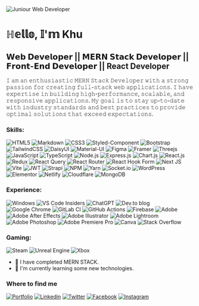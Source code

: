 ![Juniour Web Developer](https://res.cloudinary.com/dou96vwyp/image/upload/v1699732606/Linkedin_Cover_fig8ui.png)

 # ℍ𝕖𝕝𝕝𝕠, 𝕀'𝕞 Khu
## 𝗪𝗲𝗯 𝗗𝗲𝘃𝗲𝗹𝗼𝗽𝗲𝗿 || 𝗠𝗘𝗥𝗡 𝗦𝘁𝗮𝗰𝗸 𝗗𝗲𝘃𝗲𝗹𝗼𝗽𝗲𝗿 || 𝗙𝗿𝗼𝗻𝘁-𝗘𝗻𝗱 𝗗𝗲𝘃𝗲𝗹𝗼𝗽𝗲𝗿 || React Developer


𝙸 𝚊𝚖 𝚊𝚗 𝚎𝚗𝚝𝚑𝚞𝚜𝚒𝚊𝚜𝚝𝚒𝚌 𝙼𝙴𝚁𝙽 𝚂𝚝𝚊𝚌𝚔 𝙳𝚎𝚟𝚎𝚕𝚘𝚙𝚎𝚛 𝚠𝚒𝚝𝚑 𝚊 𝚜𝚝𝚛𝚘𝚗𝚐 𝚙𝚊𝚜𝚜𝚒𝚘𝚗 𝚏𝚘𝚛 𝚌𝚛𝚎𝚊𝚝𝚒𝚗𝚐 𝚏𝚞𝚕𝚕-𝚜𝚝𝚊𝚌𝚔 𝚠𝚎𝚋 𝚊𝚙𝚙𝚕𝚒𝚌𝚊𝚝𝚒𝚘𝚗𝚜. 𝙸 𝚑𝚊𝚟𝚎 𝚎𝚡𝚙𝚎𝚛𝚝𝚒𝚜𝚎 𝚒𝚗 𝚋𝚞𝚒𝚕𝚍𝚒𝚗𝚐 𝚑𝚒𝚐𝚑-𝚙𝚎𝚛𝚏𝚘𝚛𝚖𝚊𝚗𝚌𝚎, 𝚜𝚌𝚊𝚕𝚊𝚋𝚕𝚎, 𝚊𝚗𝚍 𝚛𝚎𝚜𝚙𝚘𝚗𝚜𝚒𝚟𝚎 𝚊𝚙𝚙𝚕𝚒𝚌𝚊𝚝𝚒𝚘𝚗𝚜. 𝙼𝚢 𝚐𝚘𝚊𝚕 𝚒𝚜 𝚝𝚘 𝚜𝚝𝚊𝚢 𝚞𝚙-𝚝𝚘-𝚍𝚊𝚝𝚎 𝚠𝚒𝚝𝚑 𝚒𝚗𝚍𝚞𝚜𝚝𝚛𝚢 𝚜𝚝𝚊𝚗𝚍𝚊𝚛𝚍𝚜 𝚊𝚗𝚍 𝚋𝚎𝚜𝚝 𝚙𝚛𝚊𝚌𝚝𝚒𝚌𝚎𝚜 𝚝𝚘 𝚙𝚛𝚘𝚟𝚒𝚍𝚎 𝚘𝚙𝚝𝚒𝚖𝚊𝚕 𝚜𝚘𝚕𝚞𝚝𝚒𝚘𝚗𝚜 𝚝𝚑𝚊𝚝 𝚎𝚡𝚌𝚎𝚎𝚍 𝚎𝚡𝚙𝚎𝚌𝚝𝚊𝚝𝚒𝚘𝚗𝚜.

### Skills:
![HTML5](https://img.shields.io/badge/HTML5-E34F26?style=for-the-badge&logo=html5&logoColor=white)
![Markdown](https://img.shields.io/badge/Markdown-000000?style=for-the-badge&logo=markdown&logoColor=white)
![CSS3](https://img.shields.io/badge/CSS3-1572B6?style=for-the-badge&logo=css3&logoColor=white)
![Styled-Component](https://img.shields.io/badge/styled--components-DB7093?style=for-the-badge&logo=styled-components&logoColor=white)
![Bootstrap](https://img.shields.io/badge/Bootstrap-563D7C?style=for-the-badge&logo=bootstrap&logoColor=white)
![TailwindCSS](https://img.shields.io/badge/Tailwind_CSS-38B2AC?style=for-the-badge&logo=tailwind-css&logoColor=white)
![DaisyUI](https://img.shields.io/badge/daisyui-5A0EF8?style=for-the-badge&logo=daisyui&logoColor=white)
![Material-UI](https://img.shields.io/badge/Material--UI-0081CB?style=for-the-badge&logo=material-ui&logoColor=white)
![Figma](https://img.shields.io/badge/figma-%23F24E1E.svg?style=for-the-badge&logo=figma&logoColor=white)
![Framer](https://img.shields.io/badge/Framer-black?style=for-the-badge&logo=framer&logoColor=blue)
![Threejs](https://img.shields.io/badge/threejs-black?style=for-the-badge&logo=three.js&logoColor=white)
![JavaScript](https://img.shields.io/badge/JavaScript-F7DF1E?style=for-the-badge&logo=javascript&logoColor=black)
![TypeScript](https://img.shields.io/badge/TypeScript-007ACC?style=for-the-badge&logo=typescript&logoColor=white)
![Node.js](https://img.shields.io/badge/Node.js-43853D?style=for-the-badge&logo=node.js&logoColor=white)
![Express.js](https://img.shields.io/badge/Express.js-404D59?style=for-the-badge)
![Chart.js](https://img.shields.io/badge/chart.js-F5788D.svg?style=for-the-badge&logo=chart.js&logoColor=white)
![React.js](https://img.shields.io/badge/React-20232A?style=for-the-badge&logo=react&logoColor=61DAFB)
![Redux](	https://img.shields.io/badge/Redux-593D88?style=for-the-badge&logo=redux&logoColor=white)
![React Query](https://img.shields.io/badge/-React%20Query-FF4154?style=for-the-badge&logo=react%20query&logoColor=white)
![React Router](https://img.shields.io/badge/React_Router-CA4245?style=for-the-badge&logo=react-router&logoColor=white)
![React Hook Form](https://img.shields.io/badge/React%20Hook%20Form-%23EC5990.svg?style=for-the-badge&logo=reacthookform&logoColor=white)
![Next JS](https://img.shields.io/badge/Next-black?style=for-the-badge&logo=next.js&logoColor=white)
![Vite](https://img.shields.io/badge/vite-%23646CFF.svg?style=for-the-badge&logo=vite&logoColor=white)
![JWT](https://img.shields.io/badge/JWT-black?style=for-the-badge&logo=JSON%20web%20tokens)
![Strapi](https://img.shields.io/badge/strapi-%232E7EEA.svg?style=for-the-badge&logo=strapi&logoColor=white)
![NPM](https://img.shields.io/badge/NPM-%23CB3837.svg?style=for-the-badge&logo=npm&logoColor=white)
![Yarn](https://img.shields.io/badge/yarn-%232C8EBB.svg?style=for-the-badge&logo=yarn&logoColor=white)
![Socket.io](https://img.shields.io/badge/Socket.io-black?style=for-the-badge&logo=socket.io&badgeColor=010101)
![WordPress](https://img.shields.io/badge/Wordpress-21759B?style=for-the-badge&logo=wordpress&logoColor=white)
![Elementor](https://img.shields.io/badge/Elementor-9146FF?style=flat-square&logo=elementor&logoColor=white)
![Netlify](https://img.shields.io/badge/netlify-%23000000.svg?style=for-the-badge&logo=netlify&logoColor=#00C7B7)
![Cloudflare](https://img.shields.io/badge/Cloudflare-F38020?style=for-the-badge&logo=Cloudflare&logoColor=white)
![MongoDB](https://img.shields.io/badge/MongoDB-4EA94B?style=for-the-badge&logo=mongodb&logoColor=white)


### Experience:
![Windows](https://img.shields.io/badge/Windows-0078D6?style=for-the-badge&logo=windows&logoColor=white)
![VS Code Insiders](https://img.shields.io/badge/VS%20Code%20Insiders-35b393.svg?style=for-the-badge&logo=visual-studio-code&logoColor=white)
![ChatGPT](https://img.shields.io/badge/chatGPT-74aa9c?style=for-the-badge&logo=openai&logoColor=white)
![Dev.to blog](https://img.shields.io/badge/dev.to-0A0A0A?style=for-the-badge&logo=dev.to&logoColor=white)
![Google Chrome](https://img.shields.io/badge/Google%20Chrome-4285F4?style=for-the-badge&logo=GoogleChrome&logoColor=white)
![GitLab CI](https://img.shields.io/badge/gitlab%20ci-%23181717.svg?style=for-the-badge&logo=gitlab&logoColor=white)
![GitHub Actions](https://img.shields.io/badge/github%20actions-%232671E5.svg?style=for-the-badge&logo=githubactions&logoColor=white)
![Firebase](https://img.shields.io/badge/Firebase-039BE5?style=for-the-badge&logo=Firebase&logoColor=white)
![Adobe](https://img.shields.io/badge/adobe-%23FF0000.svg?style=for-the-badge&logo=adobe&logoColor=white)
![Adobe After Effects](https://img.shields.io/badge/Adobe%20After%20Effects-9999FF.svg?style=for-the-badge&logo=Adobe%20After%20Effects&logoColor=white)
![Adobe Illustrator](https://img.shields.io/badge/adobe%20illustrator-%23FF9A00.svg?style=for-the-badge&logo=adobe%20illustrator&logoColor=white)
![Adobe Lightroom](https://img.shields.io/badge/Adobe%20Lightroom-31A8FF.svg?style=for-the-badge&logo=Adobe%20Lightroom&logoColor=white)
![Adobe Photoshop](https://img.shields.io/badge/adobe%20photoshop-%2331A8FF.svg?style=for-the-badge&logo=adobe%20photoshop&logoColor=white)
![Adobe Premiere Pro](https://img.shields.io/badge/Adobe%20Premiere%20Pro-9999FF.svg?style=for-the-badge&logo=Adobe%20Premiere%20Pro&logoColor=white)
![Canva](https://img.shields.io/badge/Canva-%2300C4CC.svg?style=for-the-badge&logo=Canva&logoColor=white)
![Stack Overflow](https://img.shields.io/badge/-Stackoverflow-FE7A16?style=for-the-badge&logo=stack-overflow&logoColor=white)

### Gaming:
 ![Steam](https://img.shields.io/badge/steam-%23000000.svg?style=for-the-badge&logo=steam&logoColor=white)
 ![Unreal Engine](https://img.shields.io/badge/unrealengine-%23313131.svg?style=for-the-badge&logo=unrealengine&logoColor=white)
 ![Xbox](https://img.shields.io/badge/xbox-%23107C10.svg?style=for-the-badge&logo=xbox&logoColor=white)
 
- 🌱 I have completed MERN STACK.
- 🔭 I'm currently learning some new technologies.



### Where to find me

[![Portfolio](https://img.shields.io/badge/Portfolio-%23000000.svg?style=for-the-badge&logo=firefox&logoColor=#FF7139)](https://khubaibul-islam-portfolio.web.app)
[![Linkedin](https://img.shields.io/badge/linkedin-%230077B5.svg?style=for-the-badge&logo=linkedin&logoColor=white)](https://www.linkedin.com/in/khubaibul-islam) 
[![Twitter](https://img.shields.io/badge/Twitter-%231DA1F2.svg?style=for-the-badge&logo=Twitter&logoColor=white)](https://twitter.com/KI_Shakib2001)
[![Facebook](https://img.shields.io/badge/Facebook-%231877F2.svg?style=for-the-badge&logo=Facebook&logoColor=white)](https://facebook.com)
[![Instagram](https://img.shields.io/badge/Instagram-%23E4405F.svg?style=for-the-badge&logo=Instagram&logoColor=white)](https://www.instagram.com/ki_shakib)


